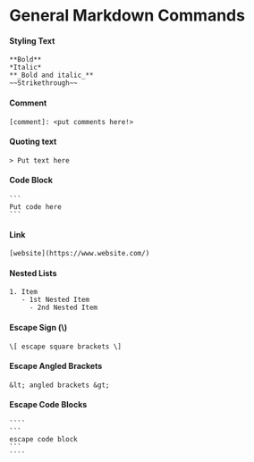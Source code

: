 # General Markdown Commands

#### Styling Text
```
**Bold**
*Italic*
**_Bold and italic_**
~~Strikethrough~~
```

#### Comment
```
[comment]: <put comments here!>
```
[comment]: <https://github.com/flot/flot/blob/master/API.md>

#### Quoting text
```
> Put text here
```

#### Code Block
````
```
Put code here
```
````

#### Link
```
[website](https://www.website.com/)
```

#### Nested Lists
```
1. Item
   - 1st Nested Item
     - 2nd Nested Item
```

#### Escape Sign (\\)
```
\[ escape square brackets \]
```

#### Escape Angled Brackets
```
&lt; angled brackets &gt;
```

#### Escape Code Blocks
`````
````
```
escape code block
```
````
`````
